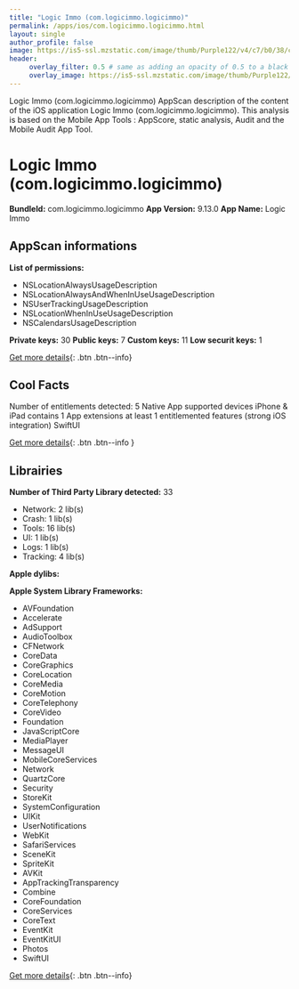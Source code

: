 ```yaml
---
title: "Logic Immo (com.logicimmo.logicimmo)"
permalink: /apps/ios/com.logicimmo.logicimmo.html
layout: single
author_profile: false
image: https://is5-ssl.mzstatic.com/image/thumb/Purple122/v4/c7/b0/38/c7b038f0-5d99-e632-9494-9234677f4cbf/AppIcon-1x_U007emarketing-5-0-85-220.png/512x512bb.jpg
header: 
     overlay_filter: 0.5 # same as adding an opacity of 0.5 to a black background
     overlay_image: https://is5-ssl.mzstatic.com/image/thumb/Purple122/v4/c7/b0/38/c7b038f0-5d99-e632-9494-9234677f4cbf/AppIcon-1x_U007emarketing-5-0-85-220.png/512x512bb.jpg
---
```

Logic Immo (com.logicimmo.logicimmo) AppScan description of the content of the iOS application Logic Immo (com.logicimmo.logicimmo). This analysis is based on the Mobile App Tools : AppScore, static analysis, Audit and the Mobile Audit App Tool.

# Logic Immo (com.logicimmo.logicimmo)

**BundleId:** com.logicimmo.logicimmo
**App Version:** 9.13.0
**App Name:** Logic Immo


## AppScan informations 

**List of permissions:** 
- NSLocationAlwaysUsageDescription
- NSLocationAlwaysAndWhenInUseUsageDescription
- NSUserTrackingUsageDescription
- NSLocationWhenInUseUsageDescription
- NSCalendarsUsageDescription
  
  
**Private keys:** 30
**Public keys:** 7
**Custom keys:** 11
**Low securit keys:** 1
  
[Get more details](/pricing.html){: .btn .btn--info}

## Cool Facts

Number of entitlements detected: 5
Native App
supported devices iPhone & iPad
contains 1 App extensions
at least 1 entitlemented features (strong iOS integration)
SwiftUI
  
[Get more details](/pricing.html){: .btn .btn--info }

## Librairies 
**Number of Third Party Library detected:** 33
- Network: 2 lib(s)
- Crash: 1 lib(s)
- Tools: 16 lib(s)
- UI: 1 lib(s)
- Logs: 1 lib(s)
- Tracking: 4 lib(s)


**Apple dylibs:**


**Apple System Library Frameworks:**
- AVFoundation
- Accelerate
- AdSupport
- AudioToolbox
- CFNetwork
- CoreData
- CoreGraphics
- CoreLocation
- CoreMedia
- CoreMotion
- CoreTelephony
- CoreVideo
- Foundation
- JavaScriptCore
- MediaPlayer
- MessageUI
- MobileCoreServices
- Network
- QuartzCore
- Security
- StoreKit
- SystemConfiguration
- UIKit
- UserNotifications
- WebKit
- SafariServices
- SceneKit
- SpriteKit
- AVKit
- AppTrackingTransparency
- Combine
- CoreFoundation
- CoreServices
- CoreText
- EventKit
- EventKitUI
- Photos
- SwiftUI


  
[Get more details](/pricing.html){: .btn .btn--info}

